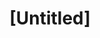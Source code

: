 ---
pid: mx211
title: "[Untitled]"
location_transcription: All in the African Community
coordinates: "[-75.225470076536, 39.952694540953]"
zipcode: '19143'
gen_neighborhood: West Philadelphia
neighborhood: University City
outside_phl: 
age: '55'
age_range: 50-59
instagram: 
image_file_name: mx_211.jpg
proposal_transcription: More positive statue in the Black communities.
topic: African Americans,Uplifting
topic_summary: 0, 0
type: Sculpture Statue
keywords_other: 
credit: DeLando Jones
image_labels: 
twitter: 
facebook: 
permalink: "/monuments/mx211/"
layout: item-page
---